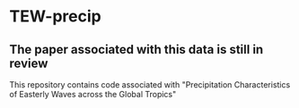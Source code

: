 # TEW-precip

## The paper associated with this data is still in review

This repository contains code associated with "Precipitation Characteristics of Easterly Waves across the Global Tropics"
